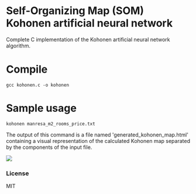 Self-Organizing Map (SOM) Kohonen artificial neural network
==================

Complete C implementation of the Kohonen artificial neural network algorithm.

Compile
=======

```
gcc kohonen.c -o kohonen
```

Sample usage
=====

```
kohonen manresa_m2_rooms_price.txt
```

The output of this command is a file named 'generated_kohonen_map.html' containing a visual representation of the calculated Kohonen map separated by the components of the input file.

![](http://www.lafruitera.com/kohonen-map-sample.png)

### License
MIT

